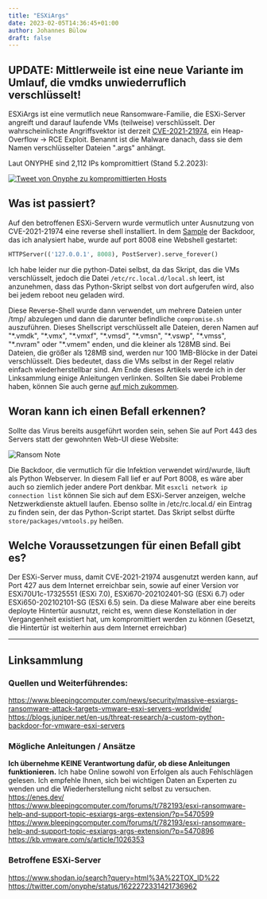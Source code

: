 ```yaml
---
title: "ESXiArgs"
date: 2023-02-05T14:36:45+01:00
author: Johannes Bülow
draft: false
---
```


## UPDATE: Mittlerweile ist eine neue Variante im Umlauf, die vmdks unwiederruflich verschlüsselt!

ESXiArgs ist eine vermutlich neue Ransomware-Familie, die ESXi-Server angreift und darauf laufende VMs (teilweise)
verschlüsselt. Der wahrscheinlichste Angriffsvektor ist derzeit
[CVE-2021-21974](https://www.vmware.com/security/advisories/VMSA-2021-0002.html), ein Heap-Overflow -> RCE Exploit. 
Benannt ist die Malware danach, dass sie dem Namen verschlüsselter Dateien ".args" anhängt.

Laut ONYPHE sind 2,112 IPs kompromittiert (Stand 5.2.2023):

[![Tweet von Onyphe zu kompromittierten Hosts](/img/blog/esxiargs_onyphe.jpg)](https://twitter.com/onyphe/status/1622272331421736962)  


## Was ist passiert?
Auf den betroffenen ESXi-Servern wurde vermutlich unter Ausnutzung von CVE-2021-21974 eine reverse shell installiert.
In dem [Sample](https://bazaar.abuse.ch/sample/773d147a031d8ef06ee8ec20b614a4fd9733668efeb2b05aa03e36baaf082878/#yara) 
der Backdoor, das ich analysiert habe, wurde auf port 8008 eine Webshell gestartet:

```python
HTTPServer(('127.0.0.1', 8008), PostServer).serve_forever()
```

Ich habe leider nur die python-Datei selbst, da das Skript, das die VMs verschlüsselt, jedoch die Datei
`/etc/rc.local.d/local.sh` leert, ist anzunehmen, dass das Python-Skript selbst von dort aufgerufen wird, also bei jedem
reboot neu geladen wird.

Diese Reverse-Shell wurde dann verwendet, um mehrere Dateien unter /tmp/ abzulegen und dann die darunter befindliche
`compromise.sh` auszuführen. Dieses Shellscript verschlüsselt alle Dateien, deren Namen auf "\*.vmdk", "\*.vmx", "\*.vmxf",
"\*.vmsd", "\*.vmsn", "\*.vswp", "\*.vmss", "\*.nvram" oder "\*.vmem" enden, und die kleiner als 128MB sind. Bei
Dateien, die größer als 128MB sind, werden nur 100 1MB-Blöcke in der Datei verschlüsselt. Dies bedeutet, dass die VMs
selbst in der Regel relativ einfach wiederherstellbar sind. Am Ende dieses Artikels werde ich in der Linksammlung einige
Anleitungen verlinken. Sollten Sie dabei Probleme haben, können Sie auch gerne [auf mich zukommen](/about/).

## Woran kann ich einen Befall erkennen?
Sollte das Virus bereits ausgeführt worden sein, sehen Sie auf Port 443 des Servers statt der gewohnten Web-UI diese
Website:  

![Ransom Note](/img/blog/esxiargs-ransomnote.jpg)  

Die Backdoor, die vermutlich für die Infektion verwendet wird/wurde, läuft als Python Webserver. In diesem Fall lief er auf 
Port 8008, es wäre aber auch so ziemlich jeder andere Port denkbar. Mit `esxcli network ip connection list` können Sie
sich auf dem ESXi-Server anzeigen, welche Netzwerkdienste aktuell laufen. Ebenso sollte in /etc/rc.local.d/ ein Eintrag
zu finden sein, der das Python-Script startet. Das Skript selbst dürfte `store/packages/vmtools.py` heißen.


## Welche Voraussetzungen für einen Befall gibt es?
Der ESXi-Server muss, damit CVE-2021-21974 ausgenutzt werden kann, auf Port 427 aus dem Internet erreichbar sein, sowie
auf einer Version vor ESXi70U1c-17325551 (ESXi 7.0), ESXi670-202102401-SG (ESXi 6.7) oder ESXi650-202102101-SG (ESXi 6.5) 
sein. Da diese Malware aber eine bereits deployte Hintertür ausnutzt, reicht es, wenn diese Konstellation in der
Vergangenheit existiert hat, um kompromittiert werden zu können (Gesetzt, die Hintertür ist weiterhin aus dem Internet
erreichbar)  

-----
## Linksammlung
### Quellen und Weiterführendes:
https://www.bleepingcomputer.com/news/security/massive-esxiargs-ransomware-attack-targets-vmware-esxi-servers-worldwide/
https://blogs.juniper.net/en-us/threat-research/a-custom-python-backdoor-for-vmware-esxi-servers

### Mögliche Anleitungen / Ansätze
**Ich übernehme KEINE Verantwortung dafür, ob diese Anleitungen funktionieren.** Ich habe Online sowohl von Erfolgen als
auch Fehlschlägen gelesen. Ich empfehle Ihnen, sich bei wichtigen Daten an Experten zu wenden und die Wiederherstellung
nicht selbst zu versuchen.
https://enes.dev/
https://www.bleepingcomputer.com/forums/t/782193/esxi-ransomware-help-and-support-topic-esxiargs-args-extension/?p=5470599
https://www.bleepingcomputer.com/forums/t/782193/esxi-ransomware-help-and-support-topic-esxiargs-args-extension/?p=5470896
https://kb.vmware.com/s/article/1026353

### Betroffene ESXi-Server
https://www.shodan.io/search?query=html%3A%22TOX_ID%22
https://twitter.com/onyphe/status/1622272331421736962
